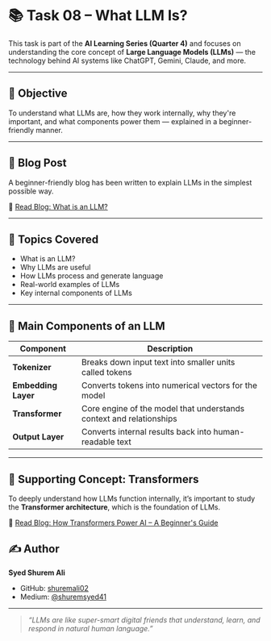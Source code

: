 # 📚 Task 08 – What LLM Is?

This task is part of the **AI Learning Series (Quarter 4)** and focuses on understanding the core concept of **Large Language Models (LLMs)** — the technology behind AI systems like ChatGPT, Gemini, Claude, and more.

---

## 📌 Objective

To understand what LLMs are, how they work internally, why they're important, and what components power them — explained in a beginner-friendly manner.

---

## 📖 Blog Post

A beginner-friendly blog has been written to explain LLMs in the simplest possible way.

🔗 [Read Blog: What is an LLM?](https://medium.com/@shuremsyed41/what-is-an-llm-a-beginners-guide-to-large-language-models-6cf2d9ae600b)

---

## 🧠 Topics Covered

- What is an LLM?
- Why LLMs are useful
- How LLMs process and generate language
- Real-world examples of LLMs
- Key internal components of LLMs

---

## 🧩 Main Components of an LLM

| Component       | Description                                                                 |
|------------------|-----------------------------------------------------------------------------|
| **Tokenizer**     | Breaks down input text into smaller units called tokens                   |
| **Embedding Layer** | Converts tokens into numerical vectors for the model                    |
| **Transformer**   | Core engine of the model that understands context and relationships       |
| **Output Layer**  | Converts internal results back into human-readable text                   |

---

## 🔄 Supporting Concept: Transformers

To deeply understand how LLMs function internally, it’s important to study the **Transformer architecture**, which is the foundation of LLMs.

🔗 [Read Blog: How Transformers Power AI – A Beginner's Guide](https://medium.com/@shuremsyed41/how-transformers-power-ai-language-understanding-a-beginners-guide-47f30f658b6f)


## ✍️ Author

**Syed Shurem Ali**  
- GitHub: [shuremali02](https://github.com/shuremali02)  
- Medium: [@shuremsyed41](https://medium.com/@shuremsyed41)

---

> *“LLMs are like super-smart digital friends that understand, learn, and respond in natural human language.”*

